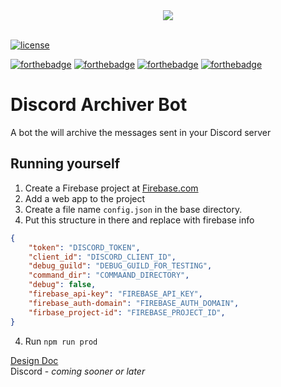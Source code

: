 <div align="center">
  <img align="center" src="https://github.com/tonymoooon543/Archiver-Bot/blob/master/images/archiver-logo.png">
</div>

<br>

[![license](https://img.shields.io/badge/license-JBPL--NO%201.0-brightgreen)](https://github.com/JBStepan/Archiver-Bot/blob/master/LICENSE.txt)

[![forthebadge](https://forthebadge.com/images/badges/mom-made-pizza-rolls.svg)](https://forthebadge.com)
[![forthebadge](https://forthebadge.com/images/badges/compatibility-betamax.svg)](https://forthebadge.com)
[![forthebadge](https://forthebadge.com/images/badges/made-with-typescript.svg)](https://forthebadge.com)
[![forthebadge](https://img.shields.io/github/languages/code-size/JBStepan/Archiver-Bot?style=for-the-badge)](https://forthebadge.com)


# Discord Archiver Bot
A bot the will archive the messages sent in your Discord server 
<br>

## Running yourself
1. Create a Firebase project at [Firebase.com](https://www.firebase.com)
2. Add a web app to the project
3. Create a file name `config.json` in the base directory.
3. Put this structure in there and replace with firebase info
```json
{
    "token": "DISCORD_TOKEN",
    "client_id": "DISCORD_CLIENT_ID",
    "debug_guild": "DEBUG_GUILD_FOR_TESTING",
    "command_dir": "COMMAAND_DIRECTORY",
    "debug": false,
    "firebase_api-key": "FIREBASE_API_KEY",
    "firebase_auth-domain": "FIREBASE_AUTH_DOMAIN",
    "firbase_project-id": "FIREBASE_PROJECT_ID",
}
```
4. Run `npm run prod`

[Design Doc](https://github.com/tonymoooon543/Archiver-Bot/blob/master/DESIGN.md)
<br>
Discord - *coming sooner or later*
